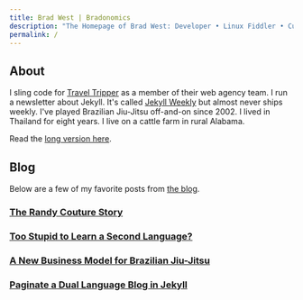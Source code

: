 ```yaml
---
title: Brad West | Bradonomics
description: "The Homepage of Brad West: Developer • Linux Fiddler • Curator at Jekyll Weekly • Permaculture Enthusiast • Brazilian Jiu-Jitsu Nerd • Open Source Advocate • Digital 49er • USMC Vet"
permalink: /
---
```


## About

I sling code for [Travel Tripper](http://www.traveltripper.com/solutions/hotel-websites/) as a member of their web agency team. I run a newsletter about Jekyll. It's called [Jekyll Weekly](https://jekyllweekly.com/) but almost never ships weekly. I've played Brazilian Jiu-Jitsu off-and-on since 2002. I lived in Thailand for eight years. I live on a cattle farm in rural Alabama.

Read the [long version here](/about/).

## Blog

Below are a few of my favorite posts from [the blog](/blog/).

<h3 class="post-title"><a href="/randy-couture-story/" class="post-link">The Randy Couture Story</a></h3>
<h3 class="post-title"><a href="/second-language/" class="post-link">Too Stupid to Learn a Second Language?</a></h3>
<h3 class="post-title"><a href="/bjj-business-model/" class="post-link">A New Business Model for Brazilian Jiu-Jitsu</a></h3>
<h3 class="post-title"><a href="/jekyll-dual-language/" class="post-link">Paginate a Dual Language Blog in Jekyll</a></h3>
